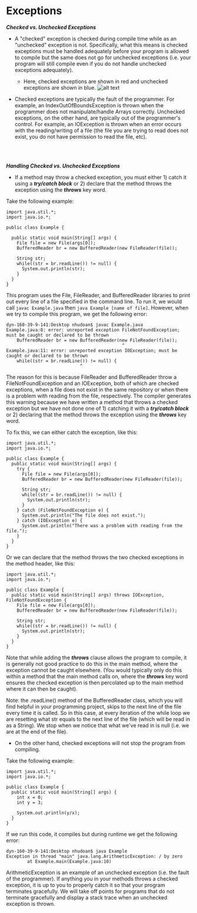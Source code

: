 # Exceptions

***Checked vs. Unchecked Exceptions***

 -  A "checked" exception is checked during compile time while as an "unchecked" exception is not. Specifically, what this means is checked exceptions must be handled adequately before your program is allowed to compile but the same does not go for unchecked exceptions (i.e. your program will still compile even if you do not handle unchecked exceptions adequately). 
 
    - Here, checked exceptions are shown in red and unchecked exceptions are shown in blue. 
    ![alt text](https://cdn2.howtodoinjava.com/wp-content/uploads/ExceptionHierarchyJava.png?style=centerme)

 -  Checked exceptions are typically the fault of the programmer. For example, an IndexOutOfBoundsException is thrown when the programmer does not manipulate/handle Arrays correctly. Unchecked exceptions, on the other hand, are typically out of the programmer's control. For example, an IOException is thrown when an error occurs with the reading/writing of a file (the file you are trying to read does not exist, you do not have permission to read the file, etc). 

<br><br>

***Handling Checked vs. Unchecked Exceptions***

 - If a method may throw a checked exception, you must either 1) catch it using a ***try/catch block*** or 2) declare that the method throws the exception using the ***throws*** key word. 

 
 Take the following example: 
 
    import java.util.*;
    import java.io.*;
    
    public class Example {
    
      public static void main(String[] args) {
        File file = new File(args[0]);
        BufferedReader br = new BufferedReader(new FileReader(file));
    
        String str;
        while((str = br.readLine()) != null) {
          System.out.println(str);
        }
      }
    }

This program uses the File, FileReader, and BufferedReader libraries to print out every line of a file specified in the command line. To run it, we would call `javac Example.java` then `java Example [name of file]`. However, when we try to compile this program, we get the following error: 

```
dyn-160-39-9-141:Desktop nhudoan$ javac Example.java
Example.java:8: error: unreported exception FileNotFoundException; must be caught or declared to be thrown
    BufferedReader br = new BufferedReader(new FileReader(file));
                                            ^
Example.java:11: error: unreported exception IOException; must be caught or declared to be thrown
    while((str = br.readLine()) != null) {
                            ^
``` 

The reason for this is because FileReader and BufferedReader throw a FileNotFoundException and an IOException, both of which are checked exceptions, when a file does not exist in the same repository or when there is a problem with reading from the file, respectively. The compiler generates this warning because we have written a method that throws a checked exception but we have not done one of 1) catching it with a ***try/catch block*** or 2) declaring that the method throws the exception using the ***throws*** key word. 

To fix this, we can either catch the exception, like this: 

```
import java.util.*;
import java.io.*;

public class Example {
  public static void main(String[] args) {
    try {
      File file = new File(args[0]);
      BufferedReader br = new BufferedReader(new FileReader(file));

      String str;
      while((str = br.readLine()) != null) {
        System.out.println(str);
      }
    } catch (FileNotFoundException e) {
      System.out.println("The file does not exist.");
    } catch (IOException e) {
      System.out.println("There was a problem with reading from the file.");
    }
  }
}
```

Or we can declare that the method throws the two checked exceptions in the method header, like this: 

```
import java.util.*;
import java.io.*;

public class Example {
  public static void main(String[] args) throws IOException, FileNotFoundException {
    File file = new File(args[0]);
    BufferedReader br = new BufferedReader(new FileReader(file));

    String str;
    while((str = br.readLine()) != null) {
      System.out.println(str);
    }
  }
}
```

Note that while adding the ***throws*** clause allows the program to compile, it is generally not good practice to do this in the main method, where the exception cannot be caught elsewhere. (You would typically only do this within a method that the main method calls on, where the ***throws*** key word ensures the checked exception is then percolated up to the main method where it can then be caught). 

Note: the .readLine() method of the BufferedReader class, which you will find helpful in your programming project, skips to the next line of the file every time it is called. So in this case, at every iteration of the while loop we are resetting what str equals to the next line of the file (which will be read in as a String). We stop when we notice that what we've read in is null (i.e. we are at the end of the file). 

- On the other hand, checked exceptions will not stop the program from compiling.


Take the following example: 
```
import java.util.*;
import java.io.*;

public class Example {
  public static void main(String[] args) {
    int x = 0;
    int y = 3;

    System.out.println(y/x); 
  }
}
```

If we run this code, it compiles but during runtime we get the following error: 
```
dyn-160-39-9-141:Desktop nhudoan$ java Example
Exception in thread "main" java.lang.ArithmeticException: / by zero
        at Example.main(Example.java:10)
```
ArithmeticException is an example of an unchecked exception (i.e. the fault of the programmer). If anything you in your methods throws a checked exception, it is up to you to properly catch it so that your program terminates gracefully. We will take off points for programs that do not terminate gracefully and display a stack trace when an unchecked exception is thrown. 

